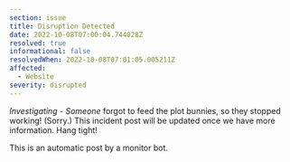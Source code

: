 ```yaml
---
section: issue
title: Disruption Detected
date: 2022-10-08T07:00:04.744028Z
resolved: true
informational: false
resolvedWhen: 2022-10-08T07:01:05.005211Z
affected:
  - Website
severity: disrupted
---
```

*Investigating* - _Someone_ forgot to feed the plot bunnies, so they stopped working! (Sorry.) This incident post will be updated once we have more information. Hang tight!

This is an automatic post by a monitor bot.
        